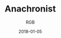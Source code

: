 ---
title: "Anachronist"
subtitle: "RGB"
customForwardUrl: "https://www.youtube.com/watch?v=0obpScUz_VE"
displayImg: "https://img.youtube.com/vi/0obpScUz_VE/0.jpg"
date: "2018-01-05"
newTab: true 
---